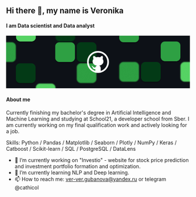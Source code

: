 ## Hi there 👋, my name is Veronika
#### I am Data scientist and Data analyst
![](banner.png)

#### About me

Currently finishing my bachelor's degree in Artificial Intelligence and Machine Learning and studying at School21, a developer school from Sber. 
I am currently working on my final qualification work and actively looking for a job.

Skills: Python / Pandas / Matplotlib / Seaborn / Plotly / NumPy /  Keras / Catboost / Scikit-learn / SQL / PostgreSQL / DataLens

- 🔭 I’m currently working on "Investio" - website for stock price prediction and investment portfolio formation and optimization. 
- 🌱 I’m currently learning NLP and Deep learning. 
- 📫 How to reach me: ver-ver.gubanova@yandex.ru or telegram @cathicol 


